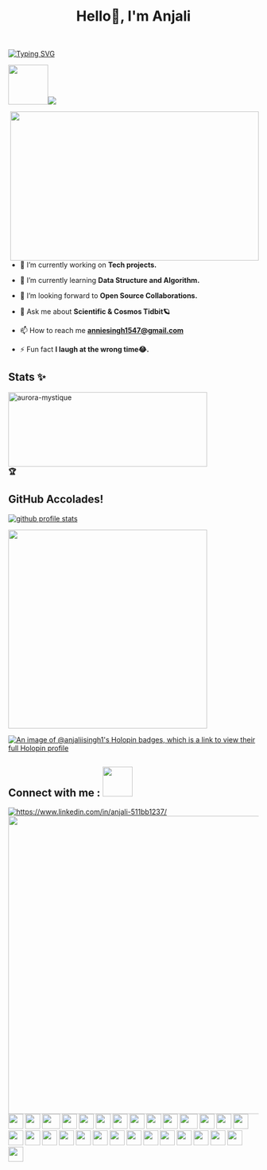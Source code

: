 <h1 align="center">Hello🌻, I'm Anjali</h1><br>
<p align="center">
<p align="center">
 <!-- Typing SVG              -->

[![Typing SVG](https://readme-typing-svg.herokuapp.com?font=Poppins&weight=600&duration=4001&align=center&pause=1100&color=CD5C5C&center=true&width=1035&lines=Web+Developer;Graphics+Designer;Social+Catalyst;AI/ML+Enthusiast)](https://git.io/typing-svg)


<img src="https://media1.giphy.com/media/VgCDAzcKvsR6OM0uWg/giphy.gif?cid=6c09b952qh6wj2ati2e676ygexwtmsssun8d6n181fano8z5&ep=v1_stickers_related&rid=giphy.gif&ct=s" width="80"><img src="https://profile-counter.glitch.me/aurora-mystique/count.svg"/>

  <img src="https://cdn.dribbble.com/users/1284117/screenshots/6206546/3_dribble.gif" align="right" width="500" height="300"/>


 - 🔭 I’m currently working  on **Tech projects.**

- 🌱 I’m currently learning **Data Structure and Algorithm.**

- 👯 I’m looking forward to **Open Source Collaborations.**

- 💬 Ask me about **Scientific & Cosmos Tidbit🪐** 

- 📫 How to reach me **anniesingh1547@gmail.com**

- ⚡ Fun fact **I laugh at the wrong time😂.** 
<h2>Stats ✨ </h2>
<img src="https://github-readme-stats.vercel.app/api?username=aurora-mystique&show_icons=true&count_private=true" alt="aurora-mystique" width=400px height=150px/>

<br>



<summary><b>🏆 <h2>  GitHub Accolades!</h2></b></summary>
<p align="left" style='padding: -35px;' >
    <a href="https://github.com/ryo-ma/github-profile-trophy">
        <img src="https://github-profile-trophy.vercel.app/?username=aurora-mystique&theme=gruvbox&column=6&margin-w=2&margin-h=2&no-bg=true&no-frame=true" alt="github profile stats" />
    </a>
</p>

<img src="http://github-readme-streak-stats.herokuapp.com?user=aurora-mystique&theme=highcontrast&hide_border=true&date_format=M%20j%5B%2C%20Y%5D" width=400px/>

[![An image of @anjaliisingh1's Holopin badges, which is a link to view their full Holopin profile](https://holopin.me/anjaliisingh1)](https://holopin.io/@anjaliisingh1)
<h2> Connect with me : <img src='https://media.giphy.com/media/LnQjpWaON8nhr21vNW/giphy.gif' width="60"> </h2>
<a href="https://www.linkedin.com/in/anjali-511bb1237/" target="blank"><img align="center" src="https://img.icons8.com/cute-clipart/64/000000/linkedin.png" alt="https://www.linkedin.com/in/anjali-511bb1237/"/></a>
<img src="https://github-profile-summary-cards.vercel.app/api/cards/profile-details?username=aurora-mystique&theme=github_dark" width=600px/> <br/>

<div>
    <img src="https://cultofthepartyparrot.com/parrots/hd/githubparrot.gif" width="30" height="30"/>
    <img src="https://cultofthepartyparrot.com/flags/hd/indiaparrot.gif" width="30" height="30"/>
    <img src="https://cultofthepartyparrot.com/parrots/asyncparrot.gif" width="36" height="30"/>
    <img src="https://cultofthepartyparrot.com/parrots/hd/levitationparrot.gif" width="30" height="30"/>
    <img src="https://cultofthepartyparrot.com/parrots/hd/60fpsparrot.gif" width="30" height="30"/>
    <img src="https://cultofthepartyparrot.com/parrots/hd/jumpingparrot.gif" width="30" height="30"/>
    <img src="https://cultofthepartyparrot.com/parrots/hd/opensourceparrot.gif" width="30" height="30"/>
    <img src="https://cultofthepartyparrot.com/parrots/hd/dealwithitnowparrot.gif" width="30" height="30"/>
    <img src="https://cultofthepartyparrot.com/parrots/hd/hypnoparrotlight.gif" width="30" height="30"/>
    <img src="https://cultofthepartyparrot.com/parrots/databaseparrot.gif" width="30" height="30"/>
    <img src="https://cultofthepartyparrot.com/parrots/fixparrot.gif" width="36" height="30"/>
    <img src="https://cultofthepartyparrot.com/parrots/hd/laptop_parrot.gif" width="30" height="30"/>
    <img src="https://cultofthepartyparrot.com/parrots/hd/spinningparrot.gif" width="30" height="30"/>
    <img src="https://cultofthepartyparrot.com/parrots/hd/levitationparrot.gif" width="30" height="30"/>
    <img src="https://cultofthepartyparrot.com/parrots/hd/meldparrot.gif" width="30" height="30"/>
    <img src="https://cultofthepartyparrot.com/parrots/slomoparrot.gif" width="30" height="30"/>
    <img src="https://cultofthepartyparrot.com/parrots/hd/moonwalkingparrot.gif" width="30" height="30"/>
    <img src="https://cultofthepartyparrot.com/parrots/hd/stableparrot.gif" width="30" height="30"/>
    <img src="https://cultofthepartyparrot.com/parrots/hd/scienceparrot.gif" width="30" height="30"/>
    <img src="https://cultofthepartyparrot.com/parrots/hd/pirateparrot.gif" width="30" height="30"/>
    <img src="https://cultofthepartyparrot.com/parrots/hd/footballparrot.gif" width="30" height="30"/>
    <img src="https://cultofthepartyparrot.com/parrots/hd/illuminatiparrot.gif" width="30" height="30"/>
    <img src="https://cultofthepartyparrot.com/parrots/hd/hypnoparrotdark.gif" width="30" height="30"/>
    <img src="https://cultofthepartyparrot.com/parrots/hd/mustacheparrot.gif" width="30" height="30"/>
    <img src="https://cultofthepartyparrot.com/parrots/hd/pirateparrot.gif" width="30" height="30"/>
    <img src="https://cultofthepartyparrot.com/parrots/hd/footballparrot.gif" width="30" height="30"/>
    <img src="https://cultofthepartyparrot.com/parrots/hd/illuminatiparrot.gif" width="30" height="30"/>
    <img src="https://cultofthepartyparrot.com/parrots/hd/hypnoparrotdark.gif" width="30" height="30"/>
    <img src="https://cultofthepartyparrot.com/parrots/hd/mustacheparrot.gif" width="30" height="30"/>
</div>
